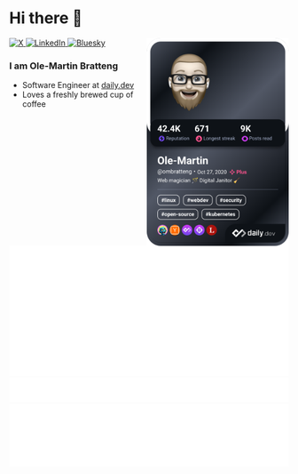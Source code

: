 # Hi there 👋

<div align="left">
  <a href="https://twitter.com/omBratteng">
    <img
      src="https://img.shields.io/badge/X%20(Twitter)-000?logo=x&style=flat-square"
      alt="X"
    />
  </a>
  <a href="https://www.linkedin.com/in/ombratteng/">
    <img
      src="https://img.shields.io/badge/LinkedIn-000?logo=linkedin&style=flat-square"
      alt="LinkedIn"
    />
  </a>
  <a href="https://bsky.app/profile/bratteng.com">
    <img
      src="https://img.shields.io/badge/Bluesky-000?logo=bluesky&style=flat-square"
      alt="Bluesky"
    />
  </a>

  <a href="https://dly.to/cdK4fjS0H6s" target="_blank">
    <img
      width="256"
      align="right"
      src="https://raw.githubusercontent.com/omBratteng/omBratteng/devcard/devcard.png"
      alt="My daily.dev devcard"
    />
  </a>
</div>

### I am Ole-Martin Bratteng

- Software Engineer at [daily.dev](https://daily.dev/)
- Loves a freshly brewed cup of coffee

![Metrics](https://raw.githubusercontent.com/omBratteng/omBratteng/github-metrics/github-metrics.svg)
![Notable contributions](https://raw.githubusercontent.com/omBratteng/omBratteng/github-metrics/notable.svg)
![Achievements](https://raw.githubusercontent.com/omBratteng/omBratteng/github-metrics/achievements.svg)
